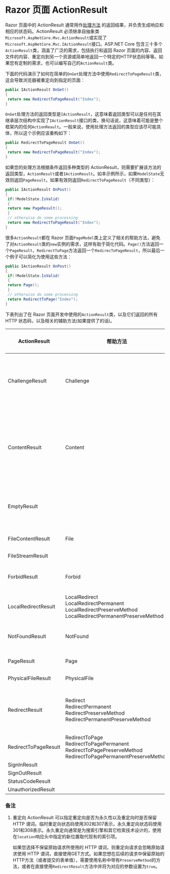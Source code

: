 # Razor 页面 ActionResult

 

Razor 页面中的 ActionResult 通常用作[处理方法](/razor-pages/handler-methods) 的返回结果，并负责生成响应和相应的状态码。ActionResult 必须继承自抽象类`Microsoft.AspNetCore.Mvc.ActionResult`或实现了`Microsoft.AspNetCore.Mvc.IActionResult`接口。ASP.NET Core 包含三十多个`ActionResult`类，涵盖了广泛的需求，包括执行和返回 Razor 页面的内容、返回文件的内容、重定向到另一个资源或简单地返回一个特定的HTTP状态码等等。如果您有定制的需求，也可以编写自己的`ActionResult`类。

下面的代码演示了如何在简单的`OnGet`处理方法中使用`RedirectToPageResult`类，这会导致浏览器被重定向到指定的页面：

```csharp
public IActionResult OnGet()
{
 return new RedirectToPageResult("Index");
}
```

`OnGet`处理方法的返回类型是`IActionResult`，这意味着返回类型可以是任何在其继承层次结构中实现了`IActionResult`接口的类，换句话说，这意味着可能是整个框架内的任何`ActionReault`。一般来说，使用处理方法返回的类型应该尽可能具体，所以这个示例应该重构如下：

```csharp
public RedirectToPageResult OnGet()
{
 return new RedirectToPageResult("Index");
}
```

如果您的处理方法根据条件返回多种类型的 ActionResult，则需要扩展该方法的返回类型，`ActionResult`或者`IActionResult`。如本示例所示，如果`ModelState`无效则返回`PageResult`，如果有效则返回`RedirectToPageResult`（不同类型）：

```csharp
public IActionResult OnPost()
{
 if(!ModelState.IsValid)
 {
 return new PageResult();
 }
 // otherwise do some processing
 return new RedirectToPageResult("Index");
}
```

很多`ActionResult`都在 Razor 页面`PageModel`类上定义了相关的帮助方法，避免了对`ActionResult`类的`new`实例的需求，这样有助于简化代码。`Page()`方法返回一个`PageResult`，`RedirectToPage`方法返回一个`RedirecToPageResult`，所以最后一个例子可以简化为使用这些方法：

```csharp
public IActionResult OnPost()
{
 if(!ModelState.IsValid)
 {
 return Page();
 }
 // otherwise do some processing
 return RedirectToPage("Index");
}
```

下表列出了在 Razor 页面开发中使用的`ActionResult`类，以及它们返回的所有 HTTP 状态码，以及相关的辅助方法(如果提供了的话)。

| ActionResult | 帮助方法 | HTTP <br/> 状态码 | 描述 |
| --- | --- | --- | --- |
| ChallengeResult | Challenge | 401 | 用于身份验证。如果用户未认证成功，可以返回`ChallengeResult`。它返回一个401（Unauthorized）的 HTTP 状态码。 |
| ContentResult | Content | 200 | 返回一个字符串并在默认情况下`content-type`的响应头是`text/plain`；可以通过重载指定返回其它格式的`content-type`，例如 `text/html`、`application/json。|
| EmptyResult | | 200 | 这个ActionResult类型可以用来表示服务器端执行成功，但是没有任何返回值。 |
| FileContentResult | File | 200 | 从字节数组、流或虚拟路径返回文件。|
| FileStreamResult | | 200 | 从流中返回文件。 |
| ForbidResult | Forbid | 403 | 用于身份验证。该方法返回403（Forbidden）HTTP状态码。 |
| LocalRedirectResult | LocalRedirect <br/> LocalRedirectPermanent <br/> LocalRedirectPreserveMethod <br/> LocalRedirectPermanentPreserveMethod | 302 301 307 308 | <sup>1</sup> |
| NotFoundResult | NotFound | 404 | 返回一个HTTP 404（Not Found）状态码，表示找不到请求的资源。|
| PageResult | Page | 200 | 将处理并返回当前页面的结果。 |
| PhysicalFileResult | PhysicalFile | 200 | 从指定的物理路径返回文件。 |
| RedirectResult | Redirect <br/> RedirectPermanent <br/>  RedirectPreserveMethod <br/> RedirectPermanentPreserveMethod | 	302 301 307 308 |  将用户重定向到指定的URL，HTTP 状态码取决于指定的选项。默认是临时重定向（302）<sup>1<sup>。 |
| RedirectToPageResult | RedirectToPage <br/> RedirectToPagePermanent <br/> RedirectToPagePreserveMethod <br/> RedirectToPagePermanentPreserveMethod | 302 301 307 308 | 将用户重定向到指定的页面。 <sup>1<sup> |
| SignInResult | | | |
| SignOutResult | | | |
| StatusCodeResult | | | |
| UnauthorizedResult | | 401 | |

### 备注

 1. 重定向 ActionResult 可以指定重定向是否为永久性以及重定向时是否保留 HTTP 谓词。临时重定向状态码使用302和307表示，永久重定向状态码使用301和308表示。永久重定向通常是为搜索引擎和其它检索技术设计的，使用在`location`响应头中指定的新位置取代现有的索引项。

	如果您选择不保留原始请求所使用的 HTTP 谓词，则重定向请求会忽略原始请求使用 HTTP 谓词，直接使用GET方式。如果您想在后续的请求中保留原始的HTTP方法（或者提交的表单值），需要使用名称中带有`PreserveMethod`的方法，或者在直接使用`RedirectResult`方法中并将为对应的参数设置为`true`。

